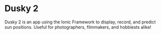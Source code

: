 # Dusky 2

Dusky 2 is an app using the Ionic Framework to display, record, and predict sun positions. Useful for photographers, filmmakers, and hobbiests alike!
